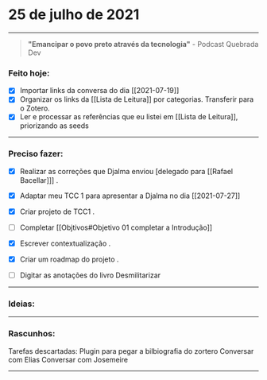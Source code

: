# 25 de julho de 2021

----

> **"Emancipar o povo preto através da tecnologia"**
\- Podcast Quebrada Dev

### Feito hoje:
- [x] Importar links da conversa do dia [[2021-07-19]]
- [x] Organizar os links da [[Lista de Leitura]] por categorias. Transferir para o Zotero.
- [x] Ler e processar as referências que eu listei em [[Lista de Leitura]], priorizando as seeds
---

### Preciso fazer:
- [x] Realizar as correções que Djalma enviou [delegado para [[Rafael Bacellar]]]
.
- [x] Adaptar meu TCC 1 para apresentar a Djalma no dia [[2021-07-27]]
- [x] Criar projeto de TCC1
.

- [ ] Completar [[Objtivos#Objetivo 01 completar a Introdução]]
- [x] Escrever contextualização
.
- [x] Criar um roadmap do projeto
.
- [ ] Digitar as anotações do livro Desmilitarizar

---

### Ideias:



---

### Rascunhos:
Tarefas descartadas: 
Plugin para pegar a bilbiografia do zortero
Conversar com Elias
Conversar com Josemeire

---


